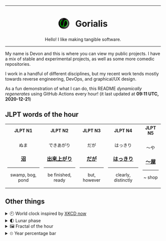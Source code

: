***

<h1 align="center">
<sub>
    <img src="readme/resources/avatar.png" height="36">
</sub>
&nbsp;
Gorialis
</h1>
<p align="center">
Hello! I like making tangible software.
</p>

***

My name is Devon and this is where you can view my public projects. I have a mix of stable and experimental projects, as well as some more comedic repositories.

I work in a handful of different disciplines, but my recent work tends mostly towards reverse engineering, DevOps, and graphical/UX design.

As a fun demonstration of what I can do, this README *dynamically regenerates* using GitHub Actions every hour! (it last updated at **09:11 UTC, 2020-12-21**)

<h2>JLPT words of the hour</h2>
<table>
    <tr>
        <th>JLPT N1</th>
        <th>JLPT N2</th>
        <th>JLPT N3</th>
        <th>JLPT N4</th>
        <th>JLPT N5</th>
    </tr>
    <tr>
        <td>
            <p align="center">ぬま</p>
            <h3 align="center"><b><a href="https://jisho.org/search/%E6%B2%BC">沼</a></b></h3>
            <hr>
            <p align="center">swamp,<wbr> bog,<wbr> pond</p>
        </td>
        <td>
            <p align="center">できあがり</p>
            <h3 align="center"><b><a href="https://jisho.org/search/%E5%87%BA%E6%9D%A5%E4%B8%8A%E3%81%8C%E3%82%8A">出来上がり</a></b></h3>
            <hr>
            <p align="center">be finished,<wbr> ready</p>
        </td>
        <td>
            <p align="center">だが</p>
            <h3 align="center"><b><a href="https://jisho.org/search/%E3%81%A0%E3%81%8C">だが</a></b></h3>
            <hr>
            <p align="center">but,<wbr> however</p>
        </td>
        <td>
            <p align="center">はっきり</p>
            <h3 align="center"><b><a href="https://jisho.org/search/%E3%81%AF%E3%81%A3%E3%81%8D%E3%82%8A">はっきり</a></b></h3>
            <hr>
            <p align="center">clearly,<wbr> distinctly</p>
        </td>
        <td>
            <p align="center">～や</p>
            <h3 align="center"><b><a href="https://jisho.org/search/%EF%BD%9E%E5%B1%8B">～屋</a></b></h3>
            <hr>
            <p align="center">~ shop</p>
        </td>
    </tr>
</table>

<h2>Other things</h2>
<details>
<summary>🕘  World clock inspired by <a href="https://xkcd.com/now">XKCD now</a></summary>

> <img src="generated/now.png" width="512">

</details>
<details>
<summary>🌓 Lunar phase</summary>

The moon is approximately 24.75% through its phase (First Quarter).

</details>
<details>
<summary>&#x1f5bc; Fractal of the hour</summary>

> <img src="generated/fractal.png" width="512">

</details>
<details>
<summary>&#x23f2; Year percentage bar</summary>
<pre><code>2020 [███████████████████▁] 97.10%</code></pre>
</details>
